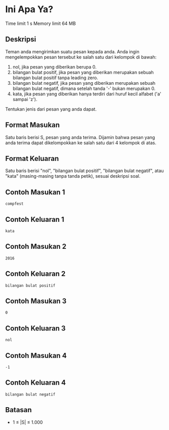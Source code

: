 # Ini Apa Ya?

Time limit 1 s
Memory limit 64 MB

## Deskripsi

Teman anda mengirimkan suatu pesan kepada anda. Anda ingin mengelempokkan pesan tersebut ke salah satu dari kelompok di bawah:

1. nol, jika pesan yang diberikan berupa 0.
2. bilangan bulat positif, jika pesan yang diberikan merupakan sebuah bilangan bulat positif tanpa leading zero.
3. bilangan bulat negatif, jika pesan yang diberikan merupakan sebuah bilangan bulat negatif, dimana setelah tanda '-' bukan merupakan 0.
4. kata, jika pesan yang diberikan hanya terdiri dari huruf kecil alfabet ('a' sampai 'z').

Tentukan jenis dari pesan yang anda dapat.

## Format Masukan

Satu baris berisi S, pesan yang anda terima. Dijamin bahwa pesan yang anda terima dapat dikelompokkan ke salah satu dari 4 kelompok di atas.

## Format Keluaran

Satu baris berisi "nol", "bilangan bulat positif", "bilangan bulat negatif", atau "kata" (masing-masing tanpa tanda petik), sesuai deskripsi soal.

## Contoh Masukan 1

    compfest

## Contoh Keluaran 1

    kata

## Contoh Masukan 2

    2016

## Contoh Keluaran 2

    bilangan bulat positif

## Contoh Masukan 3

    0

## Contoh Keluaran 3

    nol

## Contoh Masukan 4

    -1

## Contoh Keluaran 4

    bilangan bulat negatif

## Batasan

- 1 ≤ |S| ≤ 1.000
